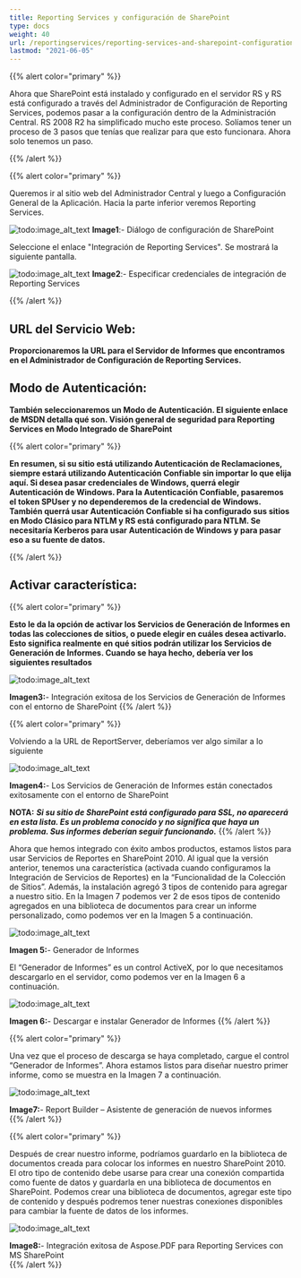 ```yaml
---
title: Reporting Services y configuración de SharePoint
type: docs
weight: 40
url: /reportingservices/reporting-services-and-sharepoint-configuration/
lastmod: "2021-06-05"
---
```


{{% alert color="primary" %}}

Ahora que SharePoint está instalado y configurado en el servidor RS y RS está configurado a través del Administrador de Configuración de Reporting Services, podemos pasar a la configuración dentro de la Administración Central. RS 2008 R2 ha simplificado mucho este proceso. Solíamos tener un proceso de 3 pasos que tenías que realizar para que esto funcionara. Ahora solo tenemos un paso.

{{% /alert %}}

{{% alert color="primary" %}}

Queremos ir al sitio web del Administrador Central y luego a Configuración General de la Aplicación. Hacia la parte inferior veremos Reporting Services.

![todo:image_alt_text](reporting-services-and-sharepoint-configuration_1.png)
**Image1**:- Diálogo de configuración de SharePoint

Seleccione el enlace "Integración de Reporting Services". Se mostrará la siguiente pantalla.

![todo:image_alt_text](reporting-services-and-sharepoint-configuration_2.png)
**Image2**:- Especificar credenciales de integración de Reporting Services

{{% /alert %}}

## URL del Servicio Web:

**Proporcionaremos la URL para el Servidor de Informes que encontramos en el Administrador de Configuración de Reporting Services.**

## Modo de Autenticación:

**También seleccionaremos un Modo de Autenticación. El siguiente enlace de MSDN detalla qué son.
Visión general de seguridad para Reporting Services en Modo Integrado de SharePoint**

{{% alert color="primary" %}}

**En resumen, si su sitio está utilizando Autenticación de Reclamaciones, siempre estará utilizando Autenticación Confiable sin importar lo que elija aquí. Si desea pasar credenciales de Windows, querrá elegir Autenticación de Windows. Para la Autenticación Confiable, pasaremos el token SPUser y no dependeremos de la credencial de Windows. También querrá usar Autenticación Confiable si ha configurado sus sitios en Modo Clásico para NTLM y RS está configurado para NTLM. Se necesitaría Kerberos para usar Autenticación de Windows y para pasar eso a su fuente de datos.**

{{% /alert %}}

## Activar característica:

{{% alert color="primary" %}}

**Esto le da la opción de activar los Servicios de Generación de Informes en todas las colecciones de sitios, o puede elegir en cuáles desea activarlo. Esto significa realmente en qué sitios podrán utilizar los Servicios de Generación de Informes. Cuando se haya hecho, debería ver los siguientes resultados**

![todo:image_alt_text](reporting-services-and-sharepoint-configuration_3.png)

**Imagen3:**- Integración exitosa de los Servicios de Generación de Informes con el entorno de SharePoint
{{% /alert %}}

{{% alert color="primary" %}}

Volviendo a la URL de ReportServer, deberíamos ver algo similar a lo siguiente

![todo:image_alt_text](reporting-services-and-sharepoint-configuration_4.png)

**Imagen4:**- Los Servicios de Generación de Informes están conectados exitosamente con el entorno de SharePoint

**NOTA:** ***Si su sitio de SharePoint está configurado para SSL, no aparecerá en esta lista. Es un problema conocido y no significa que haya un problema. Sus informes deberían seguir funcionando.***
{{% /alert %}}

Ahora que hemos integrado con éxito ambos productos, estamos listos para usar Servicios de Reportes en SharePoint 2010. Al igual que la versión anterior, tenemos una característica (activada cuando configuramos la Integración de Servicios de Reportes) en la “Funcionalidad de la Colección de Sitios”. Además, la instalación agregó 3 tipos de contenido para agregar a nuestro sitio. En la Imagen 7 podemos ver 2 de esos tipos de contenido agregados en una biblioteca de documentos para crear un informe personalizado, como podemos ver en la Imagen 5 a continuación.

![todo:image_alt_text](reporting-services-and-sharepoint-configuration_5.png)

**Imagen 5:**- Generador de Informes

El “Generador de Informes” es un control ActiveX, por lo que necesitamos descargarlo en el servidor, como podemos ver en la Imagen 6 a continuación.

![todo:image_alt_text](reporting-services-and-sharepoint-configuration_6.png)

**Imagen 6:**- Descargar e instalar Generador de Informes
{{% /alert %}}

{{% alert color="primary" %}}

Una vez que el proceso de descarga se haya completado, cargue el control “Generador de Informes”. Ahora estamos listos para diseñar nuestro primer informe, como se muestra en la Imagen 7 a continuación.

![todo:image_alt_text](reporting-services-and-sharepoint-configuration_7.png)

**Image7:**- Report Builder – Asistente de generación de nuevos informes  
{{% /alert %}}  

{{% alert color="primary" %}}  

Después de crear nuestro informe, podríamos guardarlo en la biblioteca de documentos creada para colocar los informes en nuestro SharePoint 2010. El otro tipo de contenido debe usarse para crear una conexión compartida como fuente de datos y guardarla en una biblioteca de documentos en SharePoint. Podemos crear una biblioteca de documentos, agregar este tipo de contenido y después podremos tener nuestras conexiones disponibles para cambiar la fuente de datos de los informes.

![todo:image_alt_text](reporting-services-and-sharepoint-configuration_8.png)

**Image8:**- Integración exitosa de Aspose.PDF para Reporting Services con MS SharePoint  
{{% /alert %}}